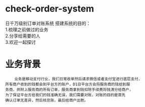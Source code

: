 # check-order-system
日千万级别订单对账系统
搭建系统的目的：  
1.梳理之前做过的业务  
2.分享给需要的人  
3.欢迎一起探讨
# 业务背景
        业务是移动支付行业，我们日常收单然后请求微信或者支付宝进行底层支付，
    所有商户收到的钱都会到平台方的账户，D1日平台方会将服务商的钱给到服
    务商，并附上服务商的所有订单，服务商拿到钱扣除手续费将钱清分给商户，
    为了保证平台方给我们的钱准确无误，我们需要对账，对账的目的是首先
    确认订单无差异，然后核总账，最后给商户出款。

    
